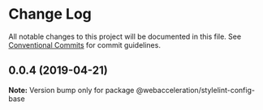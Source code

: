 # Change Log

All notable changes to this project will be documented in this file.
See [Conventional Commits](https://conventionalcommits.org) for commit guidelines.

## 0.0.4 (2019-04-21)

**Note:** Version bump only for package @webacceleration/stylelint-config-base
